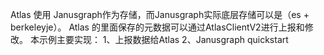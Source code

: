 Atlas 使用 Janusgraph作为存储，而Janusgraph实际底层存储可以是（es + berkeleyje）。
Atlas 的里面保存的元数据可以通过AtlasClientV2进行上报和修改。
本示例主要实现：
1、上报数据给Atlas
2、Janusgraph quickstart
